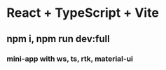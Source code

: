 # React + TypeScript + Vite

## npm i, npm run dev:full

### mini-app with ws, ts, rtk, material-ui
